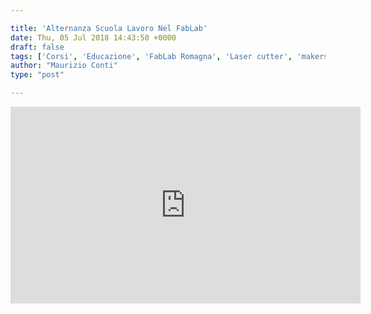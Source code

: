 ```yaml
---

title: 'Alternanza Scuola Lavoro Nel FabLab'
date: Thu, 05 Jul 2018 14:43:50 +0000
draft: false
tags: ['Corsi', 'Educazione', 'FabLab Romagna', 'Laser cutter', 'makerspace Cesena']
author: "Maurizio Conti"
type: "post"

---
```


<div>
<iframe width="560" height="315" src="https://www.youtube.com/embed/HL8e33AG8nc" frameborder="0" allow="accelerometer; autoplay; encrypted-media; gyroscope; picture-in-picture" allowfullscreen></iframe>
</div>